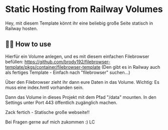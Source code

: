 # Static Hosting from Railway Volumes

Hey, mit diesem Template könnt ihr eine beliebig große Seite statisch in Railway hosten.

## 💁‍♀️ How to use
Hierfür ein Volume anlegen, und es mit diesem einfachen Filebrowser befüllen:
https://github.com/brody192/filebrowser-template/pkgs/container/filebrowser-template (Den gibt es in Railway auch als fertiges Template - Einfach nach "filebrowser" suchen...)

Über den Filebrowser zieht ihr dann eure Daten in das Volume.
Wichtig: Es muss eine index.hmtl vorhanden sein.

Dann das Volume in dieses Projekt mit dem Pfad "/data" mounten.
In den Settings unter Port 443 öffentlich zugänglich machen.

Zack fertich - Statische große webseite!!

Bei Fragen gerne auf mich zukommen :)
LC
